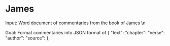 # James

Input: Word document of commentaries from the book of James
\n

Goal: Format commentaries into JSON format of
   {
    "text": 
    "chapter": 
    "verse": 
    "author": 
    "source": 
  },
